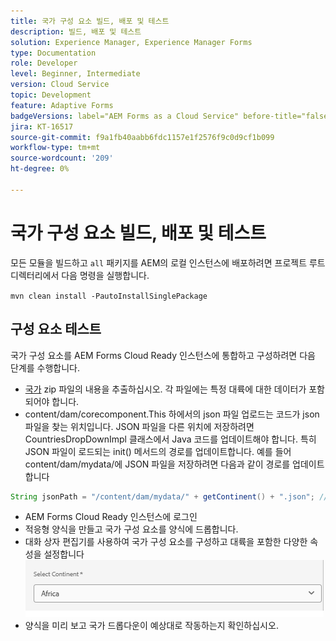 ```yaml
---
title: 국가 구성 요소 빌드, 배포 및 테스트
description: 빌드, 배포 및 테스트
solution: Experience Manager, Experience Manager Forms
type: Documentation
role: Developer
level: Beginner, Intermediate
version: Cloud Service
topic: Development
feature: Adaptive Forms
badgeVersions: label="AEM Forms as a Cloud Service" before-title="false"
jira: KT-16517
source-git-commit: f9a1fb40aabb6fdc1157e1f2576f9c0d9cf1b099
workflow-type: tm+mt
source-wordcount: '209'
ht-degree: 0%

---
```


# 국가 구성 요소 빌드, 배포 및 테스트

모든 모듈을 빌드하고 `all` 패키지를 AEM의 로컬 인스턴스에 배포하려면 프로젝트 루트 디렉터리에서 다음 명령을 실행합니다.

```mvn clean install -PautoInstallSinglePackage```

## 구성 요소 테스트

국가 구성 요소를 AEM Forms Cloud Ready 인스턴스에 통합하고 구성하려면 다음 단계를 수행합니다.

* [국가](assets/countries.zip) zip 파일의 내용을 추출하십시오. 각 파일에는 특정 대륙에 대한 데이터가 포함되어야 합니다.
* content/dam/corecomponent.This 하에서의 json 파일 업로드는 코드가 json 파일을 찾는 위치입니다. JSON 파일을 다른 위치에 저장하려면 CountriesDropDownImpl 클래스에서 Java 코드를 업데이트해야 합니다. 특히 JSON 파일이 로드되는 init() 메서드의 경로를 업데이트합니다. 예를 들어 content/dam/mydata/에 JSON 파일을 저장하려면 다음과 같이 경로를 업데이트합니다

```java
String jsonPath = "/content/dam/mydata/" + getContinent() + ".json"; // Update path accordingly
```

* AEM Forms Cloud Ready 인스턴스에 로그인
* 적응형 양식을 만들고 국가 구성 요소를 양식에 드롭합니다.
* 대화 상자 편집기를 사용하여 국가 구성 요소를 구성하고 대륙을 포함한 다양한 속성을 설정합니다
  ![콘텐츠](assets/select-continent.png)
* 양식을 미리 보고 국가 드롭다운이 예상대로 작동하는지 확인하십시오.

